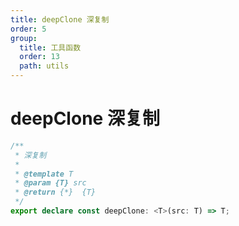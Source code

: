 ```yaml
---
title: deepClone 深复制
order: 5
group:
  title: 工具函数
  order: 13
  path: utils
---
```


# deepClone 深复制

```typescript
/**
 * 深复制
 *
 * @template T
 * @param {T} src
 * @return {*}  {T}
 */
export declare const deepClone: <T>(src: T) => T;
```